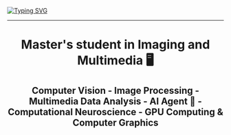 [![Typing SVG](https://readme-typing-svg.demolab.com?font=Merriweather&weight=900&size=40&duration=2250&pause=1000&color=10FF09&center=true&multiline=true&width=900&height=100&lines=HI+%F0%9F%91%8B%2C+WELCOME+TO+MY+PROFIL+;I'm+Alexandre+Amedro)](https://git.io/typing-svg)
_________________________________________________________________________________________
<h1 align="center">Master's student in Imaging and Multimedia 🖥️</h1>

<h2 align="center">Computer Vision - Image Processing - Multimedia Data Analysis - AI Agent 🤖 - Computational Neuroscience - GPU Computing & Computer Graphics</h2>
